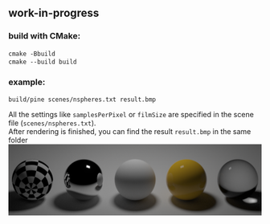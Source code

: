 ## work-in-progress

### build with CMake:
```
cmake -Bbuild
cmake --build build
```

### example:
```
build/pine scenes/nspheres.txt result.bmp
```
All the settings like `samplesPerPixel` or `filmSize` are specified in the scene file (`scenes/nspheres.txt`).  
After rendering is finished, you can find the result `result.bmp` in the same folder  
<img src="docs/results/nspheres.bmp" width="600"/>
